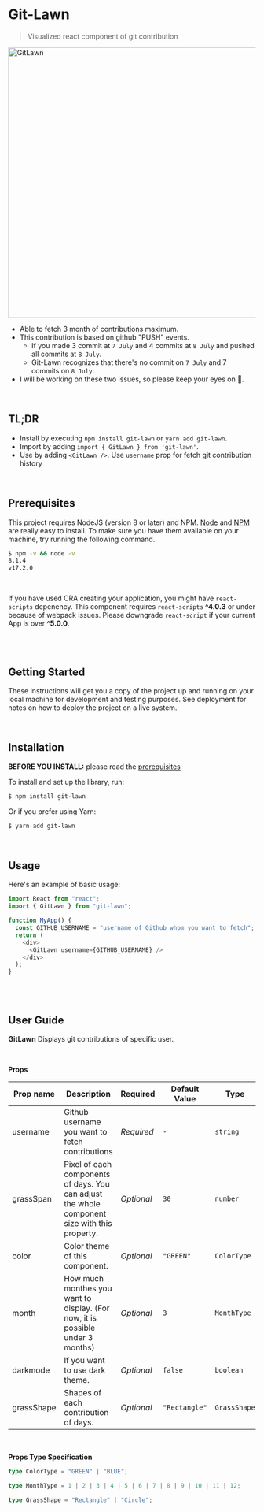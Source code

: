 # Git-Lawn

> Visualized react component of git contribution

<img width="549" alt="GitLawn" src="https://user-images.githubusercontent.com/77837101/166610890-d2ec8d45-3021-4092-8693-453718d442ba.png">

- Able to fetch 3 month of contributions maximum.
- This contribution is based on github "PUSH" events.
  - If you made 3 commit at `7 July` and 4 commits at `8 July` and pushed all commits at `8 July`.
  - Git-Lawn recognizes that there's no commit on `7 July` and 7 commits on `8 July`.
- I will be working on these two issues, so please keep your eyes on 👀.

<br>

## TL;DR

- Install by executing `npm install git-lawn` or `yarn add git-lawn`.
- Import by adding `import { GitLawn } from 'git-lawn'`.
- Use by adding `<GitLawn />`. Use `username` prop for fetch git contribution history

<br>

## Prerequisites

This project requires NodeJS (version 8 or later) and NPM.
[Node](http://nodejs.org/) and [NPM](https://npmjs.org/) are really easy to install.
To make sure you have them available on your machine,
try running the following command.

```sh
$ npm -v && node -v
8.1.4
v17.2.0
```

<br>

If you have used CRA creating your application, you might have `react-scripts` depenency.
This component requires `react-scripts` **^4.0.3** or under because of webpack issues.
Please downgrade `react-script` if your current App is over **^5.0.0**.

<br>
<br>

## Getting Started

These instructions will get you a copy of the project up and running on your local machine for development and testing purposes. See deployment for notes on how to deploy the project on a live system.

<br>

## Installation

**BEFORE YOU INSTALL:** please read the [prerequisites](#prerequisites)

To install and set up the library, run:

```sh
$ npm install git-lawn
```

Or if you prefer using Yarn:

```sh
$ yarn add git-lawn
```

<br>

## Usage

Here's an example of basic usage:

```typescript
import React from "react";
import { GitLawn } from "git-lawn";

function MyApp() {
  const GITHUB_USERNAME = "username of Github whom you want to fetch";
  return (
    <div>
      <GitLawn username={GITHUB_USERNAME} />
    </div>
  );
}
```

<br>
<br>

## User Guide

**GitLawn**
Displays git contributions of specific user.

<br>

**Props**

| Prop name  | Description                                                                                   | Required   | Default Value | Type         |
| ---------- | --------------------------------------------------------------------------------------------- | ---------- | ------------- | ------------ |
| username   | Github username you want to fetch contributions                                               | _Required_ | `-`           | `string`     |
| grassSpan  | Pixel of each components of days. You can adjust the whole component size with this property. | _Optional_ | `30`          | `number`     |
| color      | Color theme of this component.                                                                | _Optional_ | `"GREEN"`     | `ColorType`  |
| month      | How much monthes you want to display. (For now, it is possible under 3 months)                | _Optional_ | `3`           | `MonthType`  |
| darkmode   | If you want to use dark theme.                                                                | _Optional_ | `false`       | `boolean`    |
| grassShape | Shapes of each contribution of days.                                                          | _Optional_ | `"Rectangle"` | `GrassShape` |

<br>

**Props Type Specification**

```typescript
type ColorType = "GREEN" | "BLUE";

type MonthType = 1 | 2 | 3 | 4 | 5 | 6 | 7 | 8 | 9 | 10 | 11 | 12;

type GrassShape = "Rectangle" | "Circle";
```
